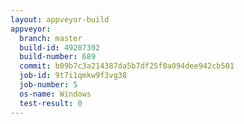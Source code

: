 ```yaml
---
layout: appveyor-build
appveyor:
  branch: master
  build-id: 49207392
  build-number: 689
  commit: b09b7c3a214387da5b7df25f0a094dee942cb501
  job-id: 9t7i1qmkw9f3vg38
  job-number: 5
  os-name: Windows
  test-result: 0
---
```


